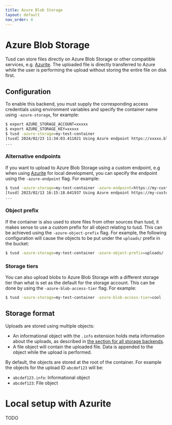 ```yaml
---
title: Azure Blob Storage
layout: default
nav_order: 4
---
```


# Azure Blob Storage

Tusd can store files directly on Azure Blob Storage or other compatible services, e.g. [Azurite](https://learn.microsoft.com/en-us/azure/storage/common/storage-use-azurite?tabs=visual-studio%2Cblob-storage). The uploaded file is directly transferred to Azure while the user is performing the upload without storing the entire file on disk first.

## Configuration

To enable this backend, you must supply the corresponding access credentials using environment variables and specify the container name using `-azure-storage`, for example:

```bash
$ export AZURE_STORAGE_ACCOUNT=xxxxx
$ export AZURE_STORAGE_KEY=xxxxx
$ tusd -azure-storage=my-test-container
[tusd] 2024/02/23 11:34:03.411021 Using Azure endpoint https://xxxxx.blob.core.windows.net.
...
```

### Alternative endpoints

If you want to upload to Azure Blob Storage using a custom endpoint, e.g when using [Azurite](https://learn.microsoft.com/en-us/azure/storage/common/storage-configure-connection-string#configure-a-connection-string-for-azurite) for local development,
you can specify the endpoint using the `-azure-endpoint` flag. For example:

```bash
$ tusd -azure-storage=my-test-container -azure-endpoint=https://my-custom-endpoint.com
[tusd] 2023/02/13 16:15:18.641937 Using Azure endpoint https://my-custom-endpoint.com.
...
```

### Object prefix

If the container is also used to store files from other sources than tusd, it makes sense to use a custom prefix for all object relating to tusd. This can be achieved using the `-azure-object-prefix` flag. For example, the following configuration will cause the objects to be put under the `uploads/` prefix in the bucket:

```bash
$ tusd -azure-storage=my-test-container -azure-object-prefix=uploads/
```

### Storage tiers

You can also upload blobs to Azure Blob Storage with a different storage tier than what is set as the default for the storage account. This can be done by using the `-azure-blob-access-tier` flag. For example:

```bash
$ tusd -azure-storage=my-test-container -azure-blob-access-tier=cool
```

## Storage format

Uploads are stored using multiple objects:

- An informational object with the `.info` extension holds meta information about the uploads, as described in [the section for all storage backends](/storage-backends/overview/#storage-format).
- A file object will contain the uploaded file. Data is appended to the object while the upload is performed. 

By default, the objects are stored at the root of the container. For example the objects for the upload ID `abcdef123` will be:

- `abcdef123.info`: Informational object
- `abcdef123`: File object

# Local setup with Azurite

TODO
